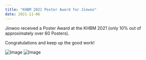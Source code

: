 ```yaml
---
title: "KHBM 2021 Poster Award for Jinwoo"
date: 2021-11-06 
---
```


Jinwoo received a Poster Award at the KHBM 2021 (only 10% out of approximately over 60 Posters).

Congratulations and keep up the good work!

![Image](//bspl.korea.ac.kr/Board/Gallery/2021/JinWooHong_KHBM2021_Award_1.jpeg)
![Image](//bspl.korea.ac.kr/Board/Gallery/2021/JinWooHong_KHBM2021_Award_2.jpeg)


